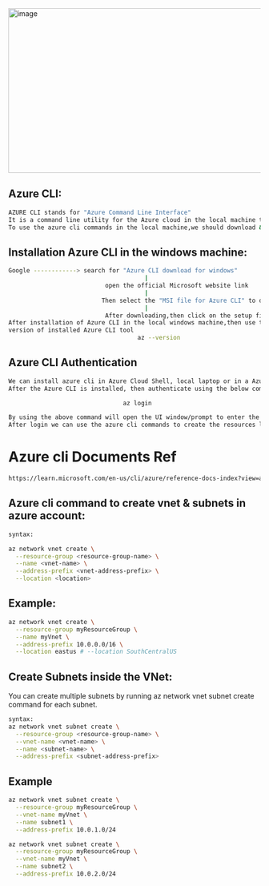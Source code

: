
<img width="746" height="329" alt="image" src="https://github.com/user-attachments/assets/da5a56fb-9212-469b-b104-314120e7bcf2" />


## Azure CLI: 
```sh
AZURE CLI stands for "Azure Command Line Interface"
It is a command line utility for the Azure cloud in the local machine to create the infrastructure
To use the azure cli commands in the local machine,we should download & install the Azure CLI tool/software
```

## Installation Azure CLI in the windows machine:
```sh
Google ------------> search for "Azure CLI download for windows"
                                      |
                           open the official Microsoft website link
                                      |
                          Then select the "MSI file for Azure CLI" to download
                                      |
                           After downloading,then click on the setup file to install
After installation of Azure CLI in the local windows machine,then use the following command to check the
version of installed Azure CLI tool
                                    az --version
```
## Azure CLI Authentication
```sh
We can install azure cli in Azure Cloud Shell, local laptop or in a Azure VM. 
After the Azure CLI is installed, then authenticate using the below command

                                az login

By using the above command will open the UI window/prompt to enter the azure subscription credentials to login
After login we can use the azure cli commands to create the resources like vnet,subnets,vm's,Application gateways etc...
```
# Azure cli Documents Ref
```sh
https://learn.microsoft.com/en-us/cli/azure/reference-docs-index?view=azure-cli-latest
```

## Azure cli command to create vnet & subnets in azure account:
```sh
syntax:

az network vnet create \
  --resource-group <resource-group-name> \
  --name <vnet-name> \
  --address-prefix <vnet-address-prefix> \
  --location <location>
```
## Example:
```sh
az network vnet create \
  --resource-group myResourceGroup \
  --name myVnet \
  --address-prefix 10.0.0.0/16 \
  --location eastus # --location SouthCentralUS
```
## Create Subnets inside the VNet:
You can create multiple subnets by running az network vnet subnet create command for each subnet.
```sh
syntax:
az network vnet subnet create \
  --resource-group <resource-group-name> \
  --vnet-name <vnet-name> \
  --name <subnet-name> \
  --address-prefix <subnet-address-prefix>
```
## Example
```sh
az network vnet subnet create \
  --resource-group myResourceGroup \
  --vnet-name myVnet \
  --name subnet1 \
  --address-prefix 10.0.1.0/24

az network vnet subnet create \
  --resource-group myResourceGroup \
  --vnet-name myVnet \
  --name subnet2 \
  --address-prefix 10.0.2.0/24
```
